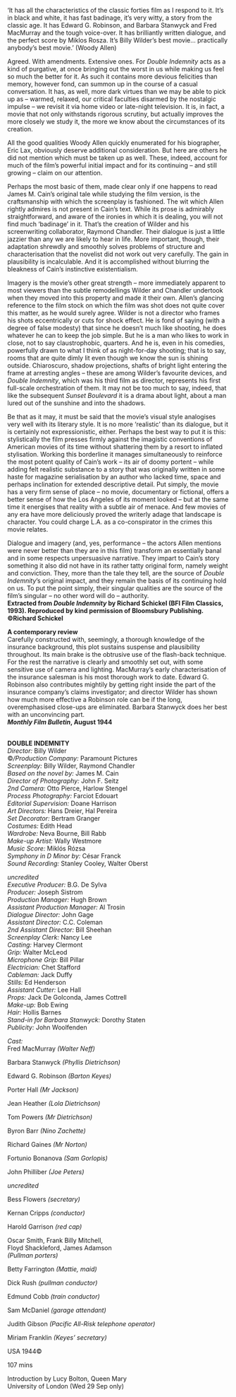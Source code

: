 

‘It has all the characteristics of the classic forties film as I respond to it. It’s in black and white, it has fast badinage, it’s very witty, a story from the classic age. It has Edward G. Robinson, and Barbara Stanwyck and Fred MacMurray and the tough voice-over. It has brilliantly written dialogue, and the perfect score by Miklos Rosza. It’s Billy Wilder’s best movie... practically anybody’s best movie.’ (Woody Allen)

Agreed. With amendments. Extensive ones. For _Double Indemnity_ acts as a kind of purgative, at once bringing out the worst in us while making us feel so much the better for it. As such it contains more devious felicities than memory, however fond, can summon up in the course of a casual conversation. It has, as well, more dark virtues than we may be able to pick up as – warmed, relaxed, our critical faculties disarmed by the nostalgic impulse – we revisit it via home video or late-night television. It is, in fact, a movie that not only withstands rigorous scrutiny, but actually improves the more closely we study it, the more we know about the circumstances of its creation.

All the good qualities Woody Allen quickly enumerated for his biographer,  
Eric Lax, obviously deserve additional consideration. But here are others he did not mention which must be taken up as well. These, indeed, account for much of the film’s powerful initial impact and for its continuing – and still growing – claim on our attention.

Perhaps the most basic of them, made clear only if one happens to read James M. Cain’s original tale while studying the film version, is the craftsmanship with which the screenplay is fashioned. The wit which Allen rightly admires is not present in Cain’s text. While its prose is admirably straightforward, and aware of the ironies in which it is dealing, you will not find much ‘badinage’ in it. That’s the creation of Wilder and his screenwriting collaborator, Raymond Chandler. Their dialogue is just a little jazzier than any we are likely to hear in life. More important, though, their adaptation shrewdly and smoothly solves problems of structure and characterisation that the novelist did not work out very carefully. The gain in plausibility is incalculable. And it is accomplished without blurring the bleakness of Cain’s instinctive existentialism.

Imagery is the movie’s other great strength – more immediately apparent to most viewers than the subtle remodellings Wilder and Chandler undertook when they moved into this property and made it their own. Allen’s glancing reference to the film stock on which the film was shot does not quite cover this matter, as he would surely agree. Wilder is not a director who frames his shots eccentrically or cuts for shock effect. He is fond of saying (with a degree of false modesty) that since he doesn’t much like shooting, he does whatever he can to keep the job simple. But he is a man who likes to work in close, not to say claustrophobic, quarters. And he is, even in his comedies, powerfully drawn to what I think of as night-for-day shooting; that is to say, rooms that are quite dimly lit even though we know the sun is shining outside. Chiaroscuro, shadow projections, shafts of bright light entering the frame at arresting angles – these are among Wilder’s favourite devices, and _Double Indemnity_, which was his third film as director, represents his first full-scale orchestration of them. It may not be too much to say, indeed, that like the subsequent _Sunset Boulevard_ it is a drama about light, about a man lured out of the sunshine and into the shadows.

Be that as it may, it must be said that the movie’s visual style analogises very well with its literary style. It is no more ‘realistic’ than its dialogue, but it is certainly not expressionistic, either. Perhaps the best way to put it is this: stylistically the film presses firmly against the imagistic conventions of American movies of its time without shattering them by a resort to inflated stylisation. Working this borderline it manages simultaneously to reinforce the most potent quality of Cain’s work – its air of doomy portent – while adding felt realistic substance to a story that was originally written in some haste for magazine serialisation by an author who lacked time, space and perhaps inclination for extended descriptive detail. Put simply, the movie has a very firm sense of place – no movie, documentary or fictional, offers a better sense of how the Los Angeles of its moment looked – but at the same time it energises that reality with a subtle air of menace. And few movies of any era have more deliciously proved the writerly adage that landscape is character. You could charge L.A. as a co-conspirator in the crimes this movie relates.

Dialogue and imagery (and, yes, performance – the actors Allen mentions were never better than they are in this film) transform an essentially banal and in some respects unpersuasive narrative. They impart to Cain’s story something it also did not have in its rather tatty original form, namely weight and conviction. They, more than the tale they tell, are the source of _Double Indemnity_’s original impact, and they remain the basis of its continuing hold on us. To put the point simply, their singular qualities are the source of the film’s singular – no other word will do – authority.  
**Extracted from _Double Indemnity_ by Richard Schickel (BFI Film Classics, 1993).  Reproduced by kind permission of Bloomsbury Publishing. ©Richard Schickel**

**A contemporary review**  
Carefully constructed with, seemingly, a thorough knowledge of the insurance background, this plot sustains suspense and plausibility throughout. Its main brake is the obtrusive use of the flash-back technique. For the rest the narrative is clearly and smoothly set out, with some sensitive use of camera and lighting. MacMurray’s early characterisation of the insurance salesman is his most thorough work to date. Edward G. Robinson also contributes mightily by getting right inside the part of the insurance company’s claims investigator; and director Wilder has shown how much more effective a Robinson role can be if the long, overemphasised close-ups are eliminated. Barbara Stanwyck does her best with an unconvincing part.  
**_Monthly Film Bulletin_, August 1944**
<br><br>


**DOUBLE INDEMNITY**<br>
*Director:* Billy Wilder<br>
©_/Production Company:_ Paramount Pictures<br>
*Screenplay:* Billy Wilder, Raymond Chandler<br>
*Based on the novel by:* James M. Cain<br>
*Director of Photography:* John F. Seitz<br>
*2nd Camera:* Otto Pierce, Harlow Stengel<br>
*Process Photography:* Farciot Edouart<br>
*Editorial Supervision:* Doane Harrison<br>
*Art Directors:* Hans Dreier, Hal Pereira<br>
*Set Decorator:* Bertram Granger<br>
*Costumes:* Edith Head<br>
*Wardrobe:* Neva Bourne, Bill Rabb<br>
*Make-up Artist:* Wally Westmore<br>
*Music Score:* Miklós Rózsa<br>
*Symphony in D Minor by:* César Franck<br>
*Sound Recording:* Stanley Cooley, Walter Oberst<br>

*uncredited*<br>
*Executive Producer:* B.G. De Sylva<br>
*Producer:* Joseph Sistrom<br>
*Production Manager:* Hugh Brown<br>
*Assistant Production Manager:* Al Trosin<br>
*Dialogue Director:* John Gage<br>
*Assistant Director:* C.C. Coleman<br>
*2nd Assistant Director:* Bill Sheehan<br>
*Screenplay Clerk:* Nancy Lee<br>
*Casting:* Harvey Clermont<br>
*Grip:* Walter McLeod<br>
*Microphone Grip:* Bill Pillar<br>
*Electrician:* Chet Stafford<br>
*Cableman:* Jack Duffy<br>
*Stills:* Ed Henderson<br>
*Assistant Cutter:* Lee Hall<br>
*Props:* Jack De Golconda, James Cottrell<br>
*Make-up:* Bob Ewing<br>
*Hair:* Hollis Barnes<br>
*Stand-in for Barbara Stanwyck:* Dorothy Staten<br>
*Publicity:* John Woolfenden<br>

*Cast:*<br>
Fred MacMurray *(Walter Neff)*<br>

Barbara Stanwyck *(Phyllis Dietrichson)*<br>

Edward G. Robinson *(Barton Keyes)*<br>

Porter Hall *(Mr Jackson)*<br>

Jean Heather *(Lola Dietrichson)*<br>

Tom Powers *(Mr Dietrichson)*<br>

Byron Barr *(Nino Zachette)*<br>

Richard Gaines *(Mr Norton)*<br>

Fortunio Bonanova *(Sam Gorlopis)*<br>

John Philliber *(Joe Peters)*<br>

*uncredited*<br>

Bess Flowers *(secretary)*<br>

Kernan Cripps *(conductor)*<br>

Harold Garrison *(red cap)*<br>

Oscar Smith, Frank Billy Mitchell,  
Floyd Shackleford, James Adamson  
*(Pullman porters)*<br>

Betty Farrington *(Mattie, maid)*<br>

Dick Rush *(pullman conductor)*<br>

Edmund Cobb *(train conductor)*<br>

Sam McDaniel *(garage attendant)*<br>

Judith Gibson *(Pacific All-Risk telephone operator)*<br>

Miriam Franklin *(Keyes’ secretary)*<br>

USA 1944©<br>

107 mins

Introduction by Lucy Bolton, Queen Mary  
University of London (Wed 29 Sep only)



<!--stackedit_data:
eyJoaXN0b3J5IjpbLTU1MTEzMzE1NV19
-->